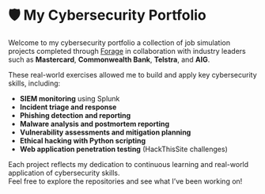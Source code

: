 # 🛡️ My Cybersecurity Portfolio

Welcome to my cybersecurity portfolio a collection of job simulation projects completed through [Forage](https://www.theforage.com/) in collaboration with industry leaders such as **Mastercard**, **Commonwealth Bank**, **Telstra**, and **AIG**.

These real-world exercises allowed me to build and apply key cybersecurity skills, including:

-  **SIEM monitoring** using Splunk  
-  **Incident triage and response**  
-  **Phishing detection and reporting**  
-  **Malware analysis and postmortem reporting**  
-  **Vulnerability assessments and mitigation planning**  
-  **Ethical hacking with Python scripting**  
-  **Web application penetration testing** (HackThisSite challenges)

Each project reflects my dedication to continuous learning and real-world application of cybersecurity skills.  
Feel free to explore the repositories and see what I’ve been working on!

